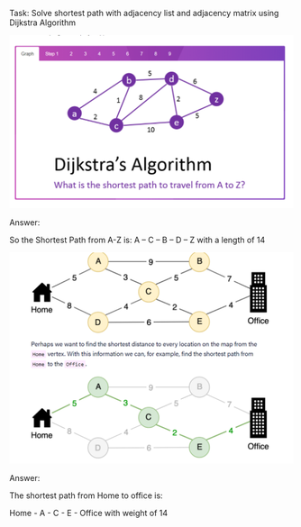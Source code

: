 Task: Solve shortest path with adjacency list and adjacency matrix using Dijkstra Algorithm

![Task-1](./images/shortest_path_1.png)

Answer: 

So the Shortest Path from A-Z is:
A – C – B – D – Z with a length of 14


![Task-2](./images/shortest_path_2.png)

Answer: 
 
The shortest path from Home to office is:

Home - A - C - E - Office with weight of 14